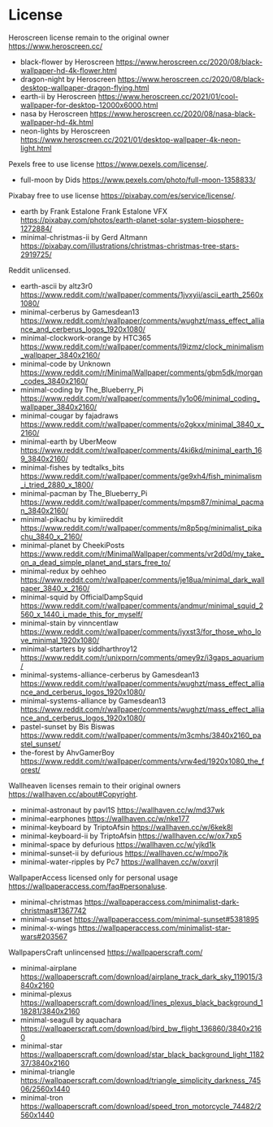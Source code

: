 # License

Heroscreen license remain to the original owner <https://www.heroscreen.cc/>

- black-flower by Heroscreen <https://www.heroscreen.cc/2020/08/black-wallpaper-hd-4k-flower.html>
- dragon-night by Heroscreen <https://www.heroscreen.cc/2020/08/black-desktop-wallpaper-dragon-flying.html>
- earth-ii by Heroscreen <https://www.heroscreen.cc/2021/01/cool-wallpaper-for-desktop-12000x6000.html>
- nasa by Heroscreen <https://www.heroscreen.cc/2020/08/nasa-black-wallpaper-hd-4k.html>
- neon-lights by Heroscreen <https://www.heroscreen.cc/2021/01/desktop-wallpaper-4k-neon-light.html>

Pexels free to use license <https://www.pexels.com/license/>.

- full-moon by Dids <https://www.pexels.com/photo/full-moon-1358833/>

Pixabay free to use license <https://pixabay.com/es/service/license/>.

- earth by Frank Estalone Frank Estalone VFX <https://pixabay.com/photos/earth-planet-solar-system-biosphere-1272884/>
- minimal-christmas-ii by Gerd Altmann <https://pixabay.com/illustrations/christmas-christmas-tree-stars-2919725/>

Reddit unlicensed.

- earth-ascii by altz3r0 <https://www.reddit.com/r/wallpaper/comments/1jvxyii/ascii_earth_2560x1080/>
- minimal-cerberus by Gamesdean13 <https://www.reddit.com/r/wallpaper/comments/wughzt/mass_effect_alliance_and_cerberus_logos_1920x1080/>
- minimal-clockwork-orange by HTC365 <https://www.reddit.com/r/wallpaper/comments/l9izmz/clock_minimalism_wallpaper_3840x2160/>
- minimal-code by Unknown <https://www.reddit.com/r/MinimalWallpaper/comments/gbm5dk/morgan_codes_3840x2160/>
- minimal-coding by The_Blueberry_Pi <https://www.reddit.com/r/wallpaper/comments/ly1o06/minimal_coding_wallpaper_3840x2160/>
- minimal-cougar by fajadraws <https://www.reddit.com/r/wallpaper/comments/o2gkxx/minimal_3840_x_2160/>
- minimal-earth by UberMeow <https://www.reddit.com/r/wallpaper/comments/4ki6kd/minimal_earth_169_3840x2160/>
- minimal-fishes by tedtalks_bits <https://www.reddit.com/r/wallpaper/comments/ge9xh4/fish_minimalism_i_tried_2880_x_1800/>
- minimal-pacman by The_Blueberry_Pi <https://www.reddit.com/r/wallpaper/comments/mpsm87/minimal_pacman_3840x2160/>
- minimal-pikachu by kimiireddit <https://www.reddit.com/r/wallpaper/comments/m8p5pg/minimalist_pikachu_3840_x_2160/>
- minimal-planet by CheekiPosts <https://www.reddit.com/r/MinimalWallpaper/comments/vr2d0d/my_take_on_a_dead_simple_planet_and_stars_free_to/>
- minimal-redux by oehheo <https://www.reddit.com/r/wallpaper/comments/je18ua/minimal_dark_wallpaper_3840_x_2160/>
- minimal-squid by OfficialDampSquid <https://www.reddit.com/r/wallpaper/comments/andmur/minimal_squid_2560_x_1440_i_made_this_for_myself/>
- minimal-stain by vinncentlaw <https://www.reddit.com/r/wallpaper/comments/iyxst3/for_those_who_love_minimal_1920x1080/>
- minimal-starters by siddharthroy12 <https://www.reddit.com/r/unixporn/comments/qmey9z/i3gaps_aquarium/>
- minimal-systems-alliance-cerberus by Gamesdean13 <https://www.reddit.com/r/wallpaper/comments/wughzt/mass_effect_alliance_and_cerberus_logos_1920x1080/>
- minimal-systems-alliance by Gamesdean13 <https://www.reddit.com/r/wallpaper/comments/wughzt/mass_effect_alliance_and_cerberus_logos_1920x1080/>
- pastel-sunset by Bis Biswas <https://www.reddit.com/r/wallpaper/comments/m3cmhs/3840x2160_pastel_sunset/>
- the-forest by AhvGamerBoy <https://www.reddit.com/r/wallpaper/comments/vrw4ed/1920x1080_the_forest/>

Wallheaven licenses remain to their original owners <https://wallhaven.cc/about#Copyright>.

- minimal-astronaut by pavl1S <https://wallhaven.cc/w/md37wk>
- minimal-earphones <https://wallhaven.cc/w/nke177>
- minimal-keyboard by TriptoAfsin <https://wallhaven.cc/w/6kek8l>
- minimal-keyboard-ii by TriptoAfsin <https://wallhaven.cc/w/ox7xp5>
- minimal-space by defurious <https://wallhaven.cc/w/yjkd1k>
- minimal-sunset-ii by defurious <https://wallhaven.cc/w/mpo7jk>
- minimal-water-ripples by Pc7 <https://wallhaven.cc/w/oxvrjl>

WallpaperAccess licensed only for personal usage <https://wallpaperaccess.com/faq#personaluse>.

- minimal-christmas <https://wallpaperaccess.com/minimalist-dark-christmas#1367742>
- minimal-sunset <https://wallpaperaccess.com/minimal-sunset#5381895>
- minimal-x-wings <https://wallpaperaccess.com/minimalist-star-wars#203567>

WallpapersCraft unlincensed <https://wallpaperscraft.com/>

- minimal-airplane <https://wallpaperscraft.com/download/airplane_track_dark_sky_119015/3840x2160>
- minimal-plexus <https://wallpaperscraft.com/download/lines_plexus_black_background_118281/3840x2160>
- minimal-seagull by aquachara <https://wallpaperscraft.com/download/bird_bw_flight_136860/3840x2160>
- minimal-star <https://wallpaperscraft.com/download/star_black_background_light_118237/3840x2160>
- minimal-triangle <https://wallpaperscraft.com/download/triangle_simplicity_darkness_74506/2560x1440>
- minimal-tron <https://wallpaperscraft.com/download/speed_tron_motorcycle_74482/2560x1440>
